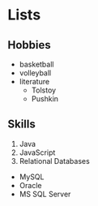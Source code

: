 # Lists

## Hobbies

- basketball
- volleyball  
- literature
  - Tolstoy
  - Pushkin


## Skills
1. Java
2. JavaScript
3. Relational Databases
  * MySQL
  * Oracle
  * MS SQL Server

